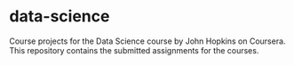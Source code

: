 # data-science
Course projects for the Data Science course by John Hopkins on Coursera.
This repository contains the submitted assignments for the courses.

